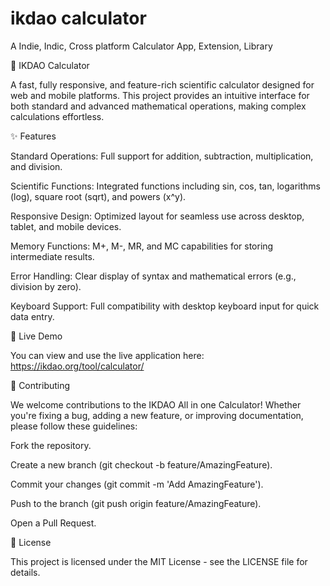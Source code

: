 # ikdao calculator
A Indie, Indic, Cross platform Calculator App, Extension, Library

🧮 IKDAO Calculator

A fast, fully responsive, and feature-rich scientific calculator designed for web and mobile platforms. This project provides an intuitive interface for both standard and advanced mathematical operations, making complex calculations effortless.

✨ Features

Standard Operations: Full support for addition, subtraction, multiplication, and division.

Scientific Functions: Integrated functions including sin, cos, tan, logarithms (log), square root (sqrt), and powers (x^y).

Responsive Design: Optimized layout for seamless use across desktop, tablet, and mobile devices.

Memory Functions: M+, M-, MR, and MC capabilities for storing intermediate results.

Error Handling: Clear display of syntax and mathematical errors (e.g., division by zero).

Keyboard Support: Full compatibility with desktop keyboard input for quick data entry.

🚀 Live Demo

You can view and use the live application here:
https://ikdao.org/tool/calculator/

🤝 Contributing

We welcome contributions to the IKDAO All in one Calculator! Whether you're fixing a bug, adding a new feature, or improving documentation, please follow these guidelines:

Fork the repository.

Create a new branch (git checkout -b feature/AmazingFeature).

Commit your changes (git commit -m 'Add AmazingFeature').

Push to the branch (git push origin feature/AmazingFeature).

Open a Pull Request.

📄 License

This project is licensed under the MIT License - see the LICENSE file for details.
